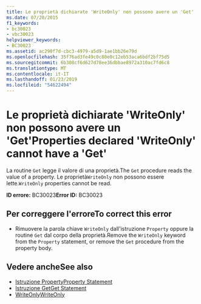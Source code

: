```yaml
---
title: Le proprietà dichiarate 'WriteOnly' non possono avere un 'Get'
ms.date: 07/20/2015
f1_keywords:
- bc30023
- vbc30023
helpviewer_keywords:
- BC30023
ms.assetid: ac290f7d-cbc3-4979-a5d9-1ae1bb26e79d
ms.openlocfilehash: 35f76ad3fe49c0c80e0c12eb53aca6bdf2bf75d5
ms.sourcegitcommit: 6b308cf6d627d78ee36dbbae8972a310ac7fd6c8
ms.translationtype: MT
ms.contentlocale: it-IT
ms.lasthandoff: 01/23/2019
ms.locfileid: "54622494"
---
```

# <a name="properties-declared-writeonly-cannot-have-a-get"></a><span data-ttu-id="b1bcd-102">Le proprietà dichiarate 'WriteOnly' non possono avere un 'Get'</span><span class="sxs-lookup"><span data-stu-id="b1bcd-102">Properties declared 'WriteOnly' cannot have a 'Get'</span></span>
<span data-ttu-id="b1bcd-103">La routine `Get` legge il valore di una proprietà.</span><span class="sxs-lookup"><span data-stu-id="b1bcd-103">The `Get` procedure reads the value of a property.</span></span> <span data-ttu-id="b1bcd-104">Le proprietà`WriteOnly` non possono essere lette.</span><span class="sxs-lookup"><span data-stu-id="b1bcd-104">`WriteOnly` properties cannot be read.</span></span>  
  
 <span data-ttu-id="b1bcd-105">**ID errore:** BC30023</span><span class="sxs-lookup"><span data-stu-id="b1bcd-105">**Error ID:** BC30023</span></span>  
  
## <a name="to-correct-this-error"></a><span data-ttu-id="b1bcd-106">Per correggere l'errore</span><span class="sxs-lookup"><span data-stu-id="b1bcd-106">To correct this error</span></span>  
  
-   <span data-ttu-id="b1bcd-107">Rimuovere la parola chiave `WriteOnly` dall'istruzione `Property` oppure la routine `Get` dal corpo della proprietà.</span><span class="sxs-lookup"><span data-stu-id="b1bcd-107">Remove the `WriteOnly` keyword from the `Property` statement, or remove the `Get` procedure from the property body.</span></span>  
  
## <a name="see-also"></a><span data-ttu-id="b1bcd-108">Vedere anche</span><span class="sxs-lookup"><span data-stu-id="b1bcd-108">See also</span></span>
- [<span data-ttu-id="b1bcd-109">Istruzione Property</span><span class="sxs-lookup"><span data-stu-id="b1bcd-109">Property Statement</span></span>](../../visual-basic/language-reference/statements/property-statement.md)
- [<span data-ttu-id="b1bcd-110">Istruzione Get</span><span class="sxs-lookup"><span data-stu-id="b1bcd-110">Get Statement</span></span>](../../visual-basic/language-reference/statements/get-statement.md)
- [<span data-ttu-id="b1bcd-111">WriteOnly</span><span class="sxs-lookup"><span data-stu-id="b1bcd-111">WriteOnly</span></span>](../../visual-basic/language-reference/modifiers/writeonly.md)
